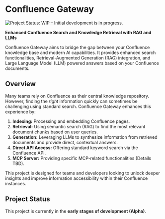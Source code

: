# Confluence Gateway

[![Project Status: WIP – Initial development is in progress.](https://www.repostatus.org/badges/latest/wip.svg)](https://www.repostatus.org/#wip)
<!-- TODO: Add other badges like Build Status, Coverage, License, PyPI version when applicable -->
<!-- [![Build Status](...)](...) -->
<!-- [![Coverage Status](...)](...) -->
<!-- [![License](...)](...) -->
<!-- [![PyPI version](...)](...) -->

**Enhanced Confluence Search and Knowledge Retrieval with RAG and LLMs**

Confluence Gateway aims to bridge the gap between your Confluence knowledge base and modern AI capabilities. It provides enhanced search functionalities, Retrieval-Augmented Generation (RAG) integration, and Large Language Model (LLM) powered answers based on your Confluence documents.

## Overview

Many teams rely on Confluence as their central knowledge repository. However, finding the *right* information quickly can sometimes be challenging using standard search. Confluence Gateway enhances this experience by:

1.  **Indexing:** Processing and embedding Confluence pages.
2.  **Retrieval:** Using semantic search (RAG) to find the most relevant document chunks based on user queries.
3.  **Generation:** Leveraging LLMs to synthesize information from retrieved documents and provide direct, contextual answers.
4.  **Direct API Access:** Offering standard keyword search via the Confluence API.
5.  **MCP Server:** Providing specific MCP-related functionalities (Details TBD).

This project is designed for teams and developers looking to unlock deeper insights and improve information accessibility within their Confluence instances.

## Project Status

This project is currently in the **early stages of development (Alpha)**.
